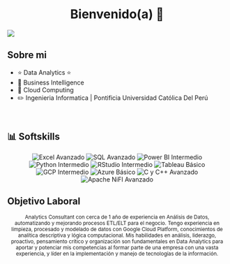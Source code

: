 <div align="center">
<h1 align="center">Bienvenido(a) 👋</h1>
</div>
<img src="https://i.imgur.com/Seoi2Bx.png">

## Sobre mi

- ⭐ Data Analytics ⭐ 
- 📲 Business Intelligence
- 📗 Cloud Computing
- ✏️ Ingenieria Informatica | Pontificia Universidad Católica Del Perú
<br>

## 📊 Softskills

<p align="center">
  <img alt="Excel Avanzado" src="https://img.shields.io/badge/Excel-Avanzado-green?style=for-the-badge" />
  <img alt="SQL Avanzado" src="https://img.shields.io/badge/SQL-Avanzado-green?style=for-the-badge" />
  <img alt="Power BI Intermedio" src="https://img.shields.io/badge/Power%20BI-Intermedio-yellow?style=for-the-badge" />
  <img alt="Python Intermedio" src="https://img.shields.io/badge/Python-Intermedio-yellow?style=for-the-badge" />
  <img alt="RStudio Intermedio" src="https://img.shields.io/badge/RStudio-Intermedio-yellow?style=for-the-badge" />
  <img alt="Tableau Básico" src="https://img.shields.io/badge/Tableau-Básico-red?style=for-the-badge" />
  <img alt="GCP Intermedio" src="https://img.shields.io/badge/GCP-Intermedio-yellow?style=for-the-badge" />
  <img alt="Azure Básico" src="https://img.shields.io/badge/Azure-Básico-red?style=for-the-badge" />
  <img alt="C y C++ Avanzado" src="https://img.shields.io/badge/C%20y%20C%2B%2B-Avanzado-green?style=for-the-badge" />
  <img alt="Apache NiFI Avanzado" src="https://img.shields.io/badge/Apache%20NiFI-Avanzado-green?style=for-the-badge" />
</p>


## Objetivo Laboral
<div style="text-align: center;">
  <small style="display: block;">
    Analytics Consultant con cerca de 1 año de experiencia en Análisis de Datos, automatizando y mejorando procesos ETL/ELT para el negocio. Tengo experiencia en limpieza, procesado y modelado de datos con Google Cloud Platform, conocimientos de analítica descriptiva y lógica computacional. Mis habilidades en análisis, liderazgo, proactivo, pensamiento crítico y organización son fundamentales en Data Analytics para aportar y potenciar mis competencias al formar parte de una empresa con una vasta experiencia, y líder en la implementación y manejo de tecnologías de la información.
  </small>
</div>
